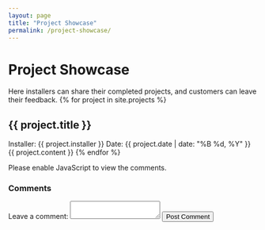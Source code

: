 ```yaml
---
layout: page
title: "Project Showcase"
permalink: /project-showcase/
---
```

# Project Showcase
Here installers can share their completed projects, and customers can leave their feedback.
{% for project in site.projects %}
## {{ project.title }}
Installer: {{ project.installer }}
Date: {{ project.date | date: "%B %d, %Y" }}
{{ project.content }}
{% endfor %}
<div id="disqus_thread"></div>
<script>
var disqus_config = function () {
    this.page.url = "{{ page.url }}"; 
    this.page.identifier = "{{ page.title }}";
};
(function() {
    var d = document, s = d.createElement('script');
    s.src = 'https-donald-desing-github-io-friendly-guacamole';
    s.setAttribute('data-timestamp', +new Date());
    (d.head || d.body).appendChild(s);
})();
</script>
<noscript>Please enable JavaScript to view the comments.</noscript>
<h3>Comments</h3>
<div id="comments"></div>
<form id="commentForm">
    <label for="commentText">Leave a comment:</label>
    <textarea id="commentText" required></textarea>
    <button type="submit">Post Comment</button>
</form>

<script>
    document.getElementById('commentForm').onsubmit = function(event) {
        event.preventDefault();
        const comment = document.getElementById('commentText').value;
        const commentDiv = document.createElement('div');
        commentDiv.innerHTML = <p>${comment}</p>;
        document.getElementById('comments').appendChild(commentDiv);
        this.reset();
    };
</script>
